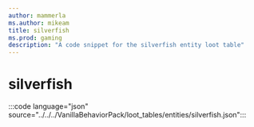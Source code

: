 ```yaml
---
author: mammerla
ms.author: mikeam
title: silverfish
ms.prod: gaming
description: "A code snippet for the silverfish entity loot table"
---
```


# silverfish

:::code language="json" source="../../../VanillaBehaviorPack/loot_tables/entities/silverfish.json":::
